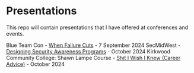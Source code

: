 # Presentations
This repo will contain presentations that I have offered at conferences and events.

Blue Team Con - [When Failure Cuts](WhenFailureCuts.pptx) - 7 September 2024
SecMidWest - [Designing Security Awareness Programs](SecMidwest-Oct2024-AwarenessTraining.pptx) - October 2024
Kirkwood Community College: Shawn Lampe Course - [Shit I Wish I Knew (Career Advice)](ShitIWishIKnew.pptx) - October 2024
